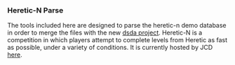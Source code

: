 ### Heretic-N Parse
The tools included here are designed to parse the heretic-n demo database
in order to merge the files with the new [dsda project](https://github.com/kraflab/dsda-r).
Heretic-N is a competition in which players attempt to complete levels from Heretic as
fast as possible, under a variety of conditions.
It is currently hosted by JCD [here](http://82.66.133.154:85/Heretic-N/).

